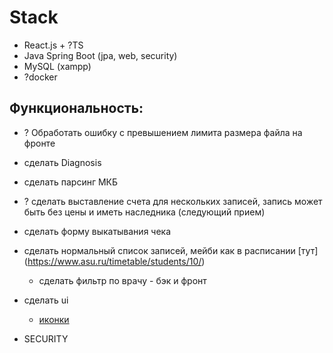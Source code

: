 # Stack
- React.js + ?TS
- Java Spring Boot (jpa, web, security)
- MySQL (xampp)
- ?docker

## Функциональность:
- ? Обработать ошибку с превышением лимита размера файла на фронте

- сделать Diagnosis

- сделать парсинг МКБ

- ? сделать выставление счета для нескольких записей, запись может быть без цены и иметь наследника (следующий прием)

- сделать форму выкатывания чека

- сделать нормальный список записей, мейби как в расписании [тут] (https://www.asu.ru/timetable/students/10/)
    - сделать фильтр по врачу - бэк и фронт

- сделать ui
    - [иконки](https://react-icons.github.io/react-icons/icons/cg/)

- SECURITY
        